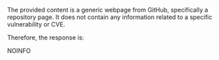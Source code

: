 The provided content is a generic webpage from GitHub, specifically a repository page. It does not contain any information related to a specific vulnerability or CVE.

Therefore, the response is:

NOINFO
